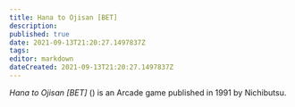 ```yaml
---
title: Hana to Ojisan [BET]
description: 
published: true
date: 2021-09-13T21:20:27.1497837Z 
tags: 
editor: markdown
dateCreated: 2021-09-13T21:20:27.1497837Z
---
```

_Hana to Ojisan [BET]_ (<span lang='ja'></span>) is an Arcade game published in 1991 by Nichibutsu.

